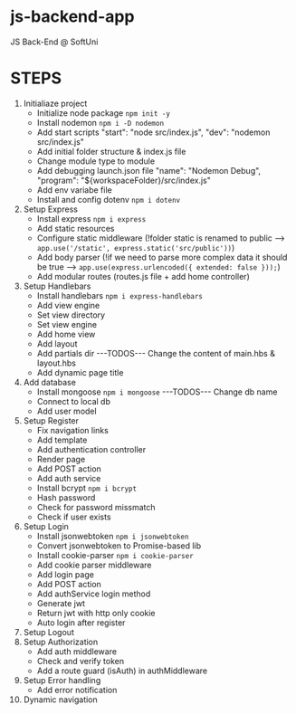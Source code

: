 # js-backend-app
JS Back-End @ SoftUni

# STEPS

1. Initialiaze project 
    * Initialize node package `npm init -y`
    * Install nodemon `npm i -D nodemon`
    * Add start scripts
        "start": "node src/index.js",
        "dev": "nodemon src/index.js"
    * Add initial folder structure & index.js file
    * Change module type to module
    * Add debugging launch.json file
        "name": "Nodemon Debug",
        "program": "${workspaceFolder}/src/index.js"
    * Add env variabe file
    * Install and config dotenv `npm i dotenv`
2. Setup Express
    * Install express `npm i express`
    * Add static resources
    * Configure static middleware (!folder static is renamed to public --> `app.use('/static', express.static('src/public'))`)
    * Add body parser (!if we need to parse more complex data it should be true --> `app.use(express.urlencoded({ extended: false }));`)
    * Add modular routes (routes.js file + add home controller)
3. Setup Handlebars
    * Install handlebars `npm i express-handlebars`
    * Add view engine
    * Set view directory
    * Set view engine
    * Add home view
    * Add layout
    * Add partials dir
    ---TODOS---
    Change the content of main.hbs & layout.hbs
    * Add dynamic page title
4. Add database
    * Install mongoose `npm i mongoose`
    ---TODOS---
    Change db name
    * Connect to local db
    * Add user model
5. Setup Register 
    * Fix navigation links
    * Add template
    * Add authentication controller
    * Render page
    * Add POST action
    * Add auth service
    * Install  bcrypt `npm i bcrypt`
    * Hash password
    * Check for password missmatch
    * Check if user exists
6. Setup Login
    * Install jsonwebtoken `npm i jsonwebtoken`
    * Convert jsonwebtoken to Promise-based lib
    * Install cookie-parser `npm i cookie-parser`
    * Add cookie parser middleware
    * Add login page
    * Add POST action
    * Add authService login method
    * Generate jwt
    * Return jwt with http only cookie
    * Auto login after register
7. Setup Logout
8. Setup Authorization
    * Add auth middleware
    * Check and verify token
    * Add a route guard (isAuth) in authMiddleware
9. Setup Error handling
    * Add error notification
10. Dynamic navigation


